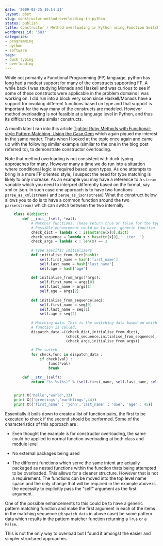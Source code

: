 ```yaml
---
date: '2009-03-25 10:14:31'
layout: post
slug: constructor-method-overloading-in-python
status: publish
title: Constructor / Method overloading in Python using Function Switching
wordpress_id: '583'
categories:
- programming
- python
- software
tags:
- duck typing
- overloading
---
```


While not primarily a Functional Programming (FP) language, python has long had a modest support for many of the constructs supporting FP. A while back I was studying Monads and Haskell and was curious to see if some of these constructs were applicable in the problem domains I was working on. I did run into a block very soon since Haskell/Monads have a support for invoking different functions based on type and that support is important for the way many of the constructs are modeled. However method overloading is not feasible at a language level in Python, and thus its difficult to create similar constructs.

A month later I ran into this article [Tighter Ruby Methods with Functional-style Pattern Matching, Using the Case Gem](http://blog.objectmentor.com/articles/2009/03/16/tighter-ruby-methods-with-functional-style-pattern-matching-using-the-case-gem) which again piqued my interest in the same matter. Thats when I looked at the topic once again and came up with the following similar example (similar to the one in the blog post referred to), to demonstrate constructor overloading.

Note that method overloading is not consistent with duck typing approaches for many. However many a time we do run into a situation where conditional logic is required based upon types. As one attempts to bring in a more FP oriented style, I suspect the need for type matching is likely to only increase. As an example you may have a reference to a `stream` variable which you need to interpret differently based on the format, say xml or json. In such case one approach is to have two functions `parse_as_xml(stream)` and `parse_as_json(stream)` What the construct below allows you to do is to have a common function around the two `parse(stream)` which can switch between the two internally.


    
``` python
    class X(object):
        def __init__(self, *val):
            # Matcher functions. These return true or false for the type matching
            # Possible enhancement could be to have  generic function
            check_dict = lambda x : isinstance(x[0],dict)
            check_sequence = lambda x : hasattr(x[0],'__iter__')
            check_args = lambda x : len(x) == 3 
            
            # Type specific initialisers
            def initialise_from_dict(hash):
                self.first_name = hash['first_name']
                self.last_name = hash['last_name']
                self.age = hash['age']
            
            def initialise_from_args(*args):
                self.first_name = args[0]
                self.last_name = args[1]
                self.age = args[2]
                
            def initialise_from_sequence(seq):
                self.first_name = seq[0] 
                self.last_name = seq[1] 
                self.age = seq[2]
            
            # Matching data. This is the switching data based on which the appropriate 
            # function is called.    
            dispatch_data =((check_dict,initialise_from_dict),
                            (check_sequence,initialise_from_sequence),
                            (check_args,initialise_from_args))
            
            # The switch
            for check,func in dispatch_data :
                if check(val) :
                    func(*val)
                    break
                    
        def __str__(self):
            return "%s %s(%s)" % (self.first_name, self.last_name, self.age)
        
    
    print X('hello','world',33)
    print X(('greetings','earthlings',44))
    print X({'first_name' : 'john','last_name' : 'doe', 'age' : 45})
```   



Essentially it boils down to create a list of function pairs, the first to be executed to check if the second should be performed. Some of the characteristics of this approach are :



	
  * Even thought the example is for constructor overloading, the same could be applied to normal function overloading at both class and module level

	
  * No external packages being used

	
  * The different functions which serve the same intent are actually packaged as nested functions within the function thats being attempted to be overloaded. This allows for a cleaner structure. However that is not a requirement. The functions can be moved into the top level name space and the only change that will be required in the example above is the necessity to explicitly pass the "self" argument as the first argument.



One of the possible enhancements to this could be to have a generic pattern matching function and make the first argument in each of the items in the matching sequence (`dispatch_data` in above case) be some pattern data which results in the pattern matcher function returning a `True` or a `False`.

This is not the only way to overload but I found it amongst the easier and simpler structured approaches.  




